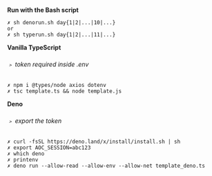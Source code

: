 __Run with the Bash script__
```
✗ sh denorun.sh day{1|2|...|10|...}
or
✗ sh typerun.sh day{1|2|...|11|...}
```
__Vanilla TypeScript__
###### ﹥ token required inside .env 
```
✗ npm i @types/node axios dotenv
✗ tsc template.ts && node template.js
```
__Deno__ 
<img src='https://deno.com/images/artwork/HypnoDeno.gif?__frsh_c=dad2' width='12px' />
###### ﹥ export the token 
```
✗ curl -fsSL https://deno.land/x/install/install.sh | sh
✗ export AOC_SESSION=abc123
✗ which deno
✗ printenv
✗ deno run --allow-read --allow-env --allow-net template_deno.ts
```
